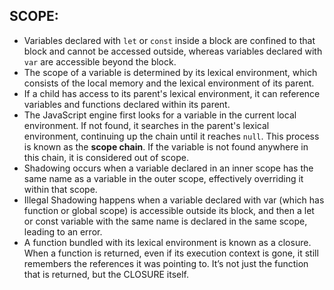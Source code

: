 ## SCOPE:

- Variables declared with `let` or `const` inside a block are confined to that block and cannot be accessed outside, whereas variables declared with `var` are accessible beyond the block.
- The scope of a variable is determined by its lexical environment, which consists of the local memory and the lexical environment of its parent.
- If a child has access to its parent's lexical environment, it can reference variables and functions declared within its parent.
- The JavaScript engine first looks for a variable in the current local environment. If not found, it searches in the parent's lexical environment, continuing up the chain until it reaches `null`. This process is known as the **scope chain**. If the variable is not found anywhere in this chain, it is considered out of scope.
- Shadowing occurs when a variable declared in an inner scope has the same name as a variable in the outer scope, effectively overriding it within that scope.
- Illegal Shadowing happens when a variable declared with var (which has function or global scope) is accessible outside its block, and then a let or const variable with the same name is declared in the same scope, leading to an error.
- A function bundled with its lexical environment is known as a closure. When a function is returned, even if its execution context is gone, it still remembers the references it was pointing to. It’s not just the function that is returned, but the CLOSURE itself.
